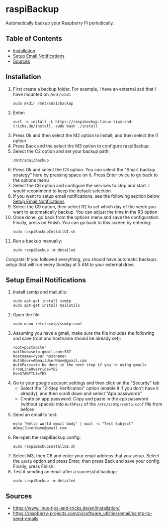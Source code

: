 # raspiBackup

Automatically backup your Raspberry Pi periodically.

## Table of Contents

- [Installation](#installation)
- [Setup Email Notifications](#setup-email-notifications)
- [Sources](#sources)

## Installation

1. First create a backup folder. For example, I have an external ssd that I have mounted on `/mnt/sda1`:
   ```
   sudo mkdir /mnt/sda1/backup
   ```
1. Enter:
   ```
   curl -o install -L https://raspibackup.linux-tips-and-tricks.de/install; sudo bash ./install
   ```
1. Press Ok and then select the M2 option to install, and then select the I1 option
1. Press Back and the select the M3 option to configure raspiBackup
1. Select the C2 option and set your backup path:
   ```
   /mnt/sda1/backup
   ```
1. Press Ok and select the C3 option. You can select the "Smart backup strategy" here by pressing space on it. Press Enter twice to go back to the options menu
1. Select the C6 option and configure the services to stop and start. I would recommend to keep the default selection
1. If you want to setup email notifications, see the following section below [Setup Email Notifications](#setup-email-notifications)
1. Select the C9 option, then select R2 to set which day of the week you want to automatically backup. You can adjust the time in the R3 option
1. Once done, go back from the options menu and save the configuration. Finally, press on Finish. You can go back to this screen by entering:
   ```
   sudo raspiBackupInstallUI.sh
   ```
1. Run a backup manually:
   ```
   sudo raspiBackup -m detailed
   ```

Congrats! If you followed everything, you should have automatic backups setup that will run every Sunday at 5 AM to your external drive.

## Setup Email Notifications

1. Install ssmtp and mailutils:
   ```
   sudo apt-get install ssmtp
   sudo apt-get install mailutils
   ```
1. Open the file:
   ```
   sudo nano /etc/ssmtp/ssmtp.conf
   ```
1. Assuming you have a gmail, make sure the file includes the following and save (root and hostname should be already set):
   ```
   root=postmaster
   mailhub=smtp.gmail.com:587
   hostname=<your hostname>
   AuthUser=AGmailUserName@gmail.com
   AuthPass=<to be done in the next step if you're using gmail>
   FromLineOverride=YES
   UseSTARTTLS=YES
   ```
1. Go to your google account settings and then click on the "Security" tab
   - Select the "2-Step Verification" option (enable it if you don't have it already), and then scroll down and select "App passwords"
   - Create an app password. Copy and paste in the app password (without spaces) into `AuthPass` of the `/etc/ssmtp/ssmtp.conf` file from before
1. Send an email to test:
   ```
   echo "Hello world email body" | mail -s "Test Subject" AGmailUserName@gmail.com
   ```
1. Re-open the raspiBackup config:
   ```
   sudo raspiBackupInstallUI.sh
   ```
1. Select M3, then C8 and enter your email address that you setup. Select the `ssmtp` option and press Enter, then press Back and save your config. Finally, press Finish
1. Test it sending an email after a successful backup:
   ```
   sudo raspiBackup -m detailed
   ```

## Sources

- https://www.linux-tips-and-tricks.de/en/installation/
- https://raspberry-projects.com/pi/software_utilities/email/ssmtp-to-send-emails
